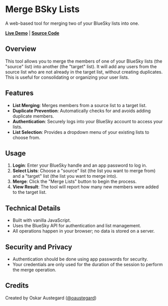 # Merge BSky Lists

A web-based tool for merging two of your BlueSky lists into one.

**[Live Demo](https://austegard.com/bsky/list-to-list.html)** | **[Source Code](https://github.com/oaustegard/oaustegard.github.io/blob/main/bsky/list-to-list.html)**

## Overview

This tool allows you to merge the members of one of your BlueSky lists (the "source" list) into another (the "target" list). It will add any users from the source list who are not already in the target list, without creating duplicates. This is useful for consolidating or organizing your user lists.

## Features

- **List Merging**: Merges members from a source list to a target list.
- **Duplicate Prevention**: Automatically checks for and avoids adding duplicate members.
- **Authentication**: Securely logs into your BlueSky account to access your lists.
- **List Selection**: Provides a dropdown menu of your existing lists to choose from.

## Usage

1. **Login**: Enter your BlueSky handle and an app password to log in.
2. **Select Lists**: Choose a "source" list (the list you want to merge from) and a "target" list (the list you want to merge into).
3. **Merge**: Click the "Merge Lists" button to begin the process.
4. **View Result**: The tool will report how many new members were added to the target list.

## Technical Details

- Built with vanilla JavaScript.
- Uses the BlueSky API for authentication and list management.
- All operations happen in your browser; no data is stored on a server.

## Security and Privacy

- Authentication should be done using app passwords for security.
- Your credentials are only used for the duration of the session to perform the merge operation.

## Credits

Created by Oskar Austegard ([@oaustegard](https://github.com/oaustegard))